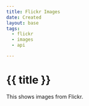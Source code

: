 ```yaml
---
title: Flickr Images
date: Created
layout: base
tags:
  - flickr
  - images
  - api

---
```


# {{ title }}

This shows images from Flickr.

<div id="images"></div>